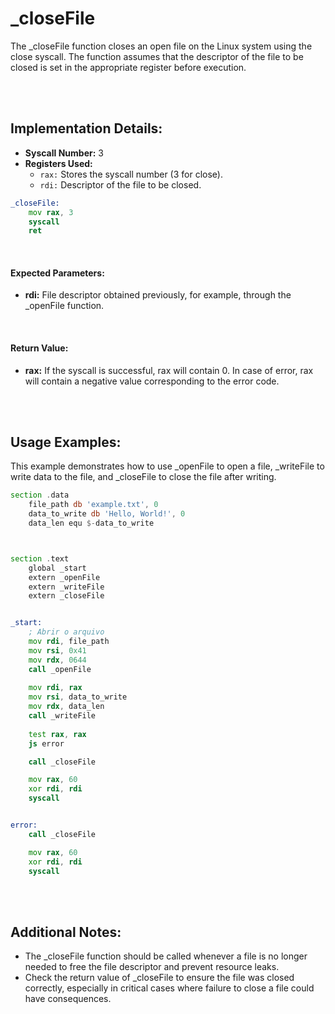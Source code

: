 # _closeFile
The _closeFile function closes an open file on the Linux system using the close syscall. The function assumes that the descriptor of the file to be closed is set in the appropriate register before execution.

<br><br>

## Implementation Details:
- **Syscall Number:** 3
- **Registers Used:**
    - `rax:` Stores the syscall number (3 for close).
    - `rdi:` Descriptor of the file to be closed.

```asm
_closeFile:
    mov rax, 3
    syscall
    ret
```

<br>

#### Expected Parameters:
- **rdi:** File descriptor obtained previously, for example, through the _openFile function.

<br>

#### Return Value:
- **rax:** If the syscall is successful, rax will contain 0. In case of error, rax will contain a negative value corresponding to the error code.

<br><br>

## Usage Examples:
This example demonstrates how to use _openFile to open a file, _writeFile to write data to the file, and _closeFile to close the file after writing.

```asm
section .data
    file_path db 'example.txt', 0
    data_to_write db 'Hello, World!', 0
    data_len equ $-data_to_write



section .text
    global _start
    extern _openFile
    extern _writeFile
    extern _closeFile


_start:
    ; Abrir o arquivo 
    mov rdi, file_path
    mov rsi, 0x41
    mov rdx, 0644
    call _openFile
    
    mov rdi, rax
    mov rsi, data_to_write
    mov rdx, data_len
    call _writeFile
    
    test rax, rax
    js error

    call _closeFile

    mov rax, 60
    xor rdi, rdi
    syscall


error:
    call _closeFile

    mov rax, 60
    xor rdi, rdi
    syscall
```

<br><br>

## Additional Notes:
- The _closeFile function should be called whenever a file is no longer needed to free the file descriptor and prevent resource leaks.
- Check the return value of _closeFile to ensure the file was closed correctly, especially in critical cases where failure to close a file could have consequences.